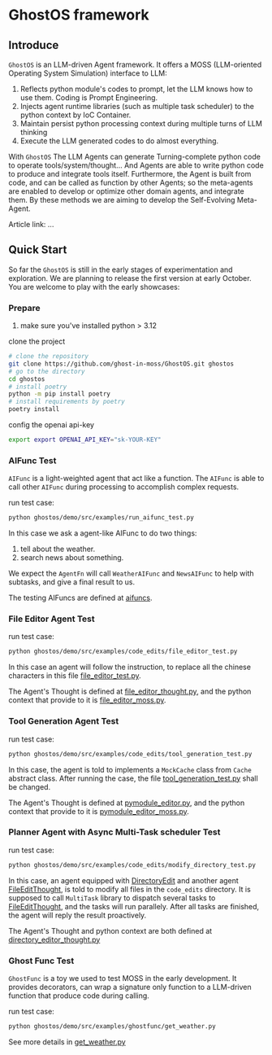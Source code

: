 # GhostOS framework

## Introduce

`GhostOS` is an LLM-driven Agent framework.
It offers a MOSS (LLM-oriented Operating System Simulation) interface to LLM:

1. Reflects python module's codes to prompt, let the LLM knows how to use them. Coding is Prompt Engineering.
2. Injects agent runtime libraries (such as multiple task scheduler) to the python context by IoC Container.
3. Maintain persist python processing context during multiple turns of LLM thinking
4. Execute the LLM generated codes to do almost everything.

With `GhostOS` The LLM Agents can generate Turning-complete python code to operate tools/system/thought...
And Agents are able to write python code to produce and integrate tools itself.
Furthermore, the Agent is built from code, and can be called as function by other Agents;
so the meta-agents are enabled to develop or optimize other domain agents, and integrate them.
By these methods we are aiming to develop the Self-Evolving Meta-Agent.

Article link: ...

## Quick Start

So far the `GhostOS` is still in the early stages of experimentation and exploration.
We are planning to release the first version at early October.
You are welcome to play with the early showcases:

### Prepare

1. make sure you've installed python > 3.12

clone the project

```bash
# clone the repository
git clone https://github.com/ghost-in-moss/GhostOS.git ghostos
# go to the directory
cd ghostos
# install poetry
python -m pip install poetry
# install requirements by poetry
poetry install
```

config the openai api-key

```bash
export export OPENAI_API_KEY="sk-YOUR-KEY"
```

### AIFunc Test

`AIFunc` is a light-weighted agent that act like a function.
The `AIFunc` is able to call other `AIFunc` during processing to accomplish complex requests.

run test case:

```bash
python ghostos/demo/src/examples/run_aifunc_test.py
```

In this case we ask a agent-like AIFunc to do two things:

1. tell about the weather.
2. search news about something.

We expect the `AgentFn` will call `WeatherAIFunc` and `NewsAIFunc` to help with subtasks,
and give a final result to us.

The testing AIFuncs are defined at [aifuncs](ghostos/demo/src/aifuncs).

### File Editor Agent Test

run test case:

```bash
python ghostos/demo/src/examples/code_edits/file_editor_test.py
```

In this case an agent will follow the instruction,
to replace all the chinese characters in this file [file_editor_test.py](ghostos/demo/src/examples/code_edits/file_editor_test.py).

The Agent's Thought is defined at [file_editor_thought.py](ghostos/thoughts/file_editor_thought.py),
and the python context that provide to it is [file_editor_moss.py](ghostos/thoughts/file_editor_moss.py).

### Tool Generation Agent Test

run test case:

```bash
python ghostos/demo/src/examples/code_edits/tool_generation_test.py
```

In this case, the agent is told to implements a `MockCache` class from `Cache` abstract class.
After running the case, the file [tool_generation_test.py](ghostos/demo/src/examples/code_edits/tool_generation_test.py) shall be changed.

The Agent's Thought is defined at [pymodule_editor.py](ghostos/thoughts/pymodule_editor.py),
and the python context that provide to it is [pymodule_editor_moss.py](ghostos/thoughts/pymodule_editor_moss.py).

### Planner Agent with Async Multi-Task scheduler Test

run test case:

```bash
python ghostos/demo/src/examples/code_edits/modify_directory_test.py
```

In this case, an agent equipped with [DirectoryEdit](ghostos/libraries/file_editor.py)
and another agent [FileEditThought](ghostos/thoughts/file_editor_thought.py),
is told to modify all files in the `code_edits` directory.
It is supposed to call `MultiTask` library to dispatch several tasks
to [FileEditThought](ghostos/thoughts/file_editor_thought.py),
and the tasks will run parallely. After all tasks are finished, the agent will reply the result proactively.

The Agent's Thought and python context are both defined at [directory_editor_thought.py](ghostos/thoughts/directory_editor_thought.py)

### Ghost Func Test

`GhostFunc` is a toy we used to test MOSS in the early development.
It provides decorators, can wrap a signature only function to a LLM-driven function that produce code during calling.

run test case:

```bash
python ghostos/demo/src/examples/ghostfunc/get_weather.py
```

See more details in [get_weather.py](ghostos/demo/src/examples/ghostfunc/get_weather.py)



